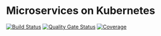 # Microservices on Kubernetes

[![Build Status](https://app.travis-ci.com/safecornerscoffee/microservices-on-kubernetes.svg?branch=master)](https://app.travis-ci.com/safecornerscoffee/microservices-on-kubernetes)
[![Quality Gate Status](https://sonarcloud.io/api/project_badges/measure?project=safecornerscoffee_microservices-on-kubernetes&metric=alert_status)](https://sonarcloud.io/summary/new_code?id=safecornerscoffee_microservices-on-kubernetes)
[![Coverage](https://sonarcloud.io/api/project_badges/measure?project=safecornerscoffee_microservices-on-kubernetes&metric=coverage)](https://sonarcloud.io/summary/new_code?id=safecornerscoffee_microservices-on-kubernetes)

